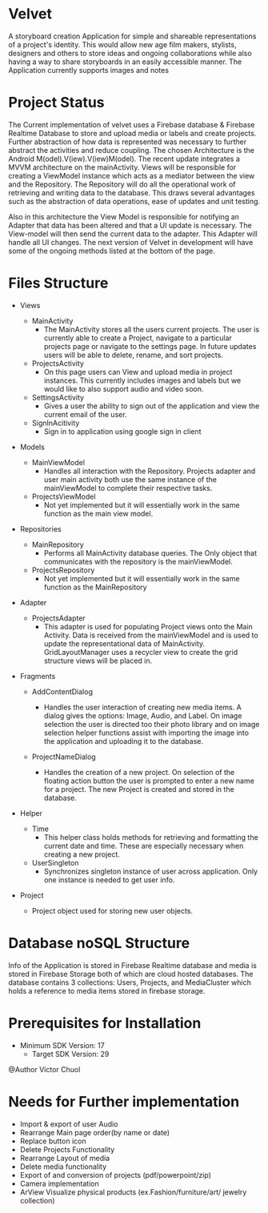 # Velvet

A storyboard creation Application for simple and shareable representations of a project's identity. 
This would allow new age film makers, stylists, designers and others to store ideas and ongoing collaborations
while also having a way to share storyboards in an easily accessible manner. The Application currently supports
images and notes

# Project Status

The Current implementation of velvet uses a Firebase database & Firebase Realtime Database to store and upload media or labels and create projects. 
Further abstraction of how data is represented was necessary to further abstract the activities and reduce coupling. 
The chosen Architecture is the Android M(odel).V(iew).V(iew)M(odel). The recent update integrates a MVVM architecture on the mainActivity.
Views will be responsible for creating a ViewModel instance which acts as a mediator between the view and the Repository. The Repository will do all the 
operational work of retrieving and writing data to the database. This draws several advantages such as 
the abstraction of data operations, ease of updates and unit testing. 

Also in this architecture the View Model is responsible for notifying an Adapter that data has been altered and that a UI update is necessary. 
The View-model will then send the current data to the adapter. This Adapter will handle all UI changes. The next version of Velvet in development 
will have some of the ongoing methods listed at the bottom of the page.


# Files Structure 

- Views
    - MainActivity 
        - The MainActivity stores all the users current projects. The user is currently able to create a Project, navigate to a particular projects page or navigate to the settings page. In future updates users will be able to delete, rename, and sort projects.
    - ProjectsActivity
        - On this page users can View and upload media in project instances. This currently includes images and labels but we would like to also support audio and video soon. 
    - SettingsActivity
        - Gives a user the ability to sign out of the application and view the current email of the user. 
    - SignInAcitivity
        - Sign in to application using google sign in client
        
- Models
    - MainViewModel
        - Handles all interaction with the Repository. Projects adapter and user main activity both use the same instance of the mainViewModel to complete their respective tasks.
    - ProjectsViewModel
        - Not yet implemented but it will essentially work in the same function as the main view model. 
- Repositories
    - MainRepository
        - Performs all MainActivity database queries. The Only object that communicates with the repository is the mainViewModel. 
    - ProjectsRepository
        - Not yet implemented but it will essentially work in the same function as the MainRepository
        
- Adapter
    - ProjectsAdapter
        - This adapter is used for populating Project views onto the Main Activity. Data is received from the mainViewModel and is used to update the representational data of MainActivity. GridLayoutManager uses a recycler view to create the grid structure views will be placed in. 

- Fragments
    - AddContentDialog
        - Handles the user interaction of creating new media items. A dialog gives the options: Image, Audio, and Label. On image selection the user is directed too their photo library and on image selection helper functions assist with importing the image into the application and uploading it to the database.

    - ProjectNameDialog
        - Handles the creation of a new project. On selection of the floating action button the user is prompted to enter a new name for a project. The new Project is created and stored in the database.

- Helper
    - Time
        - This helper class holds methods for retrieving and formatting the current date and time. These are especially necessary when creating a new project.
    - UserSingleton 
        - Synchronizes singleton instance of user across application. Only one instance is needed to get user info.
 
- Project 
    - Project object used for storing new user objects. 

# Database noSQL Structure 

Info of the Application is stored in Firebase Realtime database and media is stored in Firebase Storage both of which are cloud hosted databases. The database contains 3 collections: Users, Projects, and MediaCluster which holds a reference to media items stored  in firebase storage. 

# Prerequisites for Installation

- Minimum SDK Version: 17
    - Target SDK Version: 29

@Author Victor Chuol

# Needs for Further implementation 

- Import & export of user Audio 
- Rearrange Main page order(by name or date) 
- Replace button icon 
- Delete Projects Functionality
- Rearrange Layout of media 
- Delete media functionality
- Export of and conversion of projects (pdf/powerpoint/zip)
- Camera implementation
- ArView Visualize physical products (ex.Fashion/furniture/art/ jewelry collection)
